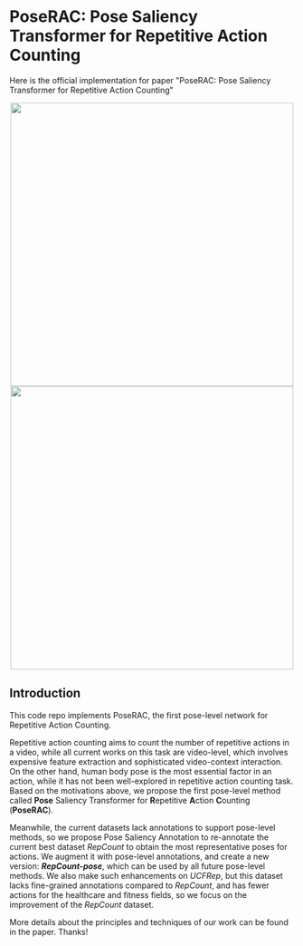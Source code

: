 # PoseRAC: Pose Saliency Transformer for Repetitive Action Counting
Here is the official implementation for paper "PoseRAC: Pose Saliency Transformer for Repetitive Action Counting"

<p align="center">
<img src="https://github.com/MiracleDance/PoseRAC/blob/main/images/MyVideo_1.gif?raw=true", width=500></a>  
<img src="https://github.com/MiracleDance/PoseRAC/blob/main/images/MyVideo_1.gif?raw=true", width=500></a>
</p>

## Introduction
This code repo implements PoseRAC, the first pose-level network for Repetitive Action Counting. 

Repetitive action counting aims to count the number of repetitive actions in a video, while all current works on this task are video-level, which involves expensive feature extraction and sophisticated video-context interaction. On the other hand, human body pose is the most essential factor in an action, while it has not been well-explored in repetitive action counting task. Based on the motivations above, we propose the first pose-level method called **Pose** Saliency Transformer for **R**epetitive **A**ction **C**ounting (**PoseRAC**).

Meanwhile, the current datasets lack annotations to support pose-level methods, so we propose Pose Saliency Annotation to re-annotate the current best dataset *RepCount* to obtain the most representative poses for actions. We augment it with pose-level annotations, and create a new version: ***RepCount-pose***, which can be used by all future pose-level methods. We also make such enhancements on *UCFRep*, but this dataset lacks fine-grained annotations compared to *RepCount*, and has fewer actions for the healthcare and fitness fields, so we focus on the improvement of the *RepCount* dataset.

More details about the principles and techniques of our work can be found in the paper. Thanks!


